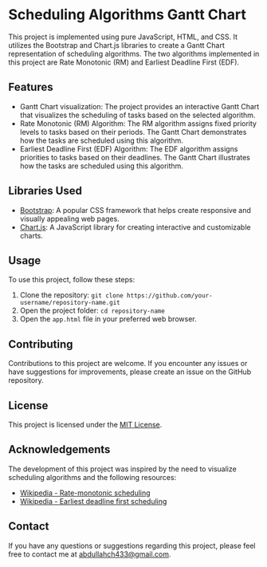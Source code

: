 # Scheduling Algorithms Gantt Chart

This project is implemented using pure JavaScript, HTML, and CSS. It utilizes the Bootstrap and Chart.js libraries to create a Gantt Chart representation of scheduling algorithms. The two algorithms implemented in this project are Rate Monotonic (RM) and Earliest Deadline First (EDF).

## Features

- Gantt Chart visualization: The project provides an interactive Gantt Chart that visualizes the scheduling of tasks based on the selected algorithm.
- Rate Monotonic (RM) Algorithm: The RM algorithm assigns fixed priority levels to tasks based on their periods. The Gantt Chart demonstrates how the tasks are scheduled using this algorithm.
- Earliest Deadline First (EDF) Algorithm: The EDF algorithm assigns priorities to tasks based on their deadlines. The Gantt Chart illustrates how the tasks are scheduled using this algorithm.

## Libraries Used

- [Bootstrap](https://getbootstrap.com/): A popular CSS framework that helps create responsive and visually appealing web pages.
- [Chart.js](https://www.chartjs.org/): A JavaScript library for creating interactive and customizable charts.

## Usage

To use this project, follow these steps:

1. Clone the repository: `git clone https://github.com/your-username/repository-name.git`
2. Open the project folder: `cd repository-name`
3. Open the `app.html` file in your preferred web browser.

## Contributing

Contributions to this project are welcome. If you encounter any issues or have suggestions for improvements, please create an issue on the GitHub repository.

## License

This project is licensed under the [MIT License](LICENSE).

## Acknowledgements

The development of this project was inspired by the need to visualize scheduling algorithms and the following resources:

- [Wikipedia - Rate-monotonic scheduling](https://en.wikipedia.org/wiki/Rate-monotonic_scheduling)
- [Wikipedia - Earliest deadline first scheduling](https://en.wikipedia.org/wiki/Earliest_deadline_first_scheduling)

## Contact

If you have any questions or suggestions regarding this project, please feel free to contact me at [abdullahch433@gmail.com](mailto:abdullahch433@gmail.com).
